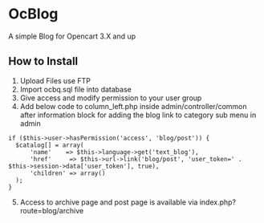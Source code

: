 # OcBlog
A simple Blog for Opencart 3.X and up

## How to Install
1.	Upload Files use FTP
2.	Import ocbq.sql file into database
3.	Give access and modify permission to your user group
4.	Add below code to column_left.php inside admin/controller/common after information block for adding the blog link to category sub menu in admin
```
if ($this->user->hasPermission('access', 'blog/post')) {
  $catalog[] = array(
      'name'    => $this->language->get('text_blog'),
      'href'     => $this->url->link('blog/post', 'user_token=' . $this->session->data['user_token'], true),
      'children' => array()
  );
}
```
5.	Access to archive page and post page is available via index.php?route=blog/archive
